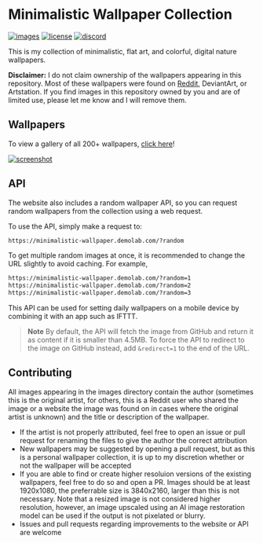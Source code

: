 # Minimalistic Wallpaper Collection

[![images](https://custom-icon-badges.demolab.com/github/directory-file-count/DenverCoder1/Minimalistic-Wallpaper-Collection/images?label=images&logo=image)](https://github.com/DenverCoder1/Minimalistic-Wallpaper-Collection/tree/main/images)
[![license](https://custom-icon-badges.demolab.com/github/license/denvercoder1/custom-icon-badges?logo=file-badge&logoColor=white&label=code+license&color=success)](https://github.com/DenverCoder1/Minimalistic-Wallpaper-Collection/blob/main/LICENSE)
[![discord](https://custom-icon-badges.demolab.com/discord/819650821314052106?color=7289DA&logo=comments&label=discord&logoColor=white)](https://discord.gg/fPrdqh3Zfu)

This is my collection of minimalistic, flat art, and colorful, digital nature wallpapers.

**Disclaimer:** I do not claim ownership of the wallpapers appearing in this repository. Most of these wallpapers were found on [Reddit](https://www.reddit.com/r/wallpaper/), DeviantArt, or Artstation. If you find images in this repository owned by you and are of limited use, please let me know and I will remove them.

## Wallpapers

To view a gallery of all 200+ wallpapers, [click here](https://minimalistic-wallpaper.demolab.com/)!

[![screenshot](https://user-images.githubusercontent.com/20955511/186479660-475532e8-427d-4df1-a19d-7f94090805b1.png)](https://minimalistic-wallpaper.demolab.com/)

## API

The website also includes a random wallpaper API, so you can request random wallpapers from the collection using a web request.

To use the API, simply make a request to:

```md
https://minimalistic-wallpaper.demolab.com/?random
```

To get multiple random images at once, it is recommended to change the URL slightly to avoid caching. For example,

```md
https://minimalistic-wallpaper.demolab.com/?random=1
https://minimalistic-wallpaper.demolab.com/?random=2
https://minimalistic-wallpaper.demolab.com/?random=3
```

This API can be used for setting daily wallpapers on a mobile device by combining it with an app such as IFTTT.

> **Note**
> By default, the API will fetch the image from GitHub and return it as content if it is smaller than 4.5MB.
> To force the API to redirect to the image on GitHub instead, add `&redirect=1` to the end of the URL.

## Contributing

All images appearing in the images directory contain the author (sometimes this is the original artist, for others, this is a Reddit user who shared the image or a website the image was found on in cases where the original artist is unknown) and the title or description of the wallpaper.

* If the artist is not properly attributed, feel free to open an issue or pull request for renaming the files to give the author the correct attribution
* New wallpapers may be suggested by opening a pull request, but as this is a personal wallpaper collection, it is up to my discretion whether or not the wallpaper will be accepted
* If you are able to find or create higher resoluion versions of the existing wallpapers, feel free to do so and open a PR. Images should be at least 1920x1080, the preferrable size is 3840x2160, larger than this is not necessary. Note that a resized image is not considered higher resolution, however, an image upscaled using an AI image restoration model can be used if the output is not pixelated or blurry.
* Issues and pull requests regarding improvements to the website or API are welcome

